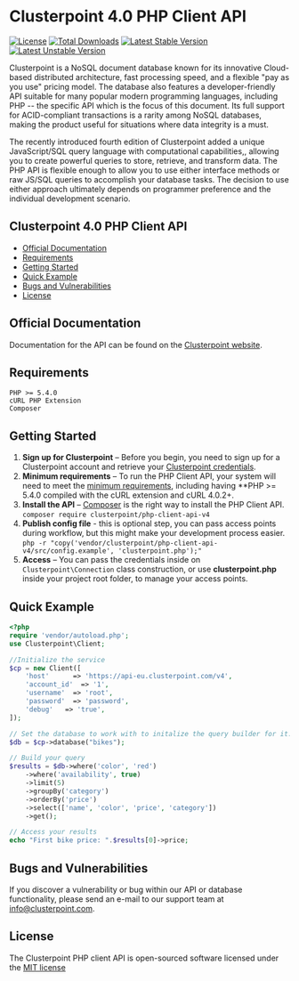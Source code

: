 # Clusterpoint 4.0 PHP Client API

[![License](https://poser.pugx.org/clusterpoint/php-client-api-v4/license)](https://packagist.org/packages/clusterpoint/php-client-api-v4)
[![Total Downloads](https://poser.pugx.org/clusterpoint/php-client-api-v4/downloads)](https://packagist.org/packages/clusterpoint/php-client-api-v4)
[![Latest Stable Version](https://poser.pugx.org/clusterpoint/php-client-api-v4/v/stable)](https://packagist.org/packages/clusterpoint/php-client-api-v4)
[![Latest Unstable Version](https://poser.pugx.org/clusterpoint/php-client-api-v4/v/unstable)](https://packagist.org/packages/clusterpoint/php-client-api-v4)

Clusterpoint is a NoSQL document database known for its innovative Cloud-based distributed architecture, fast processing speed, and a flexible "pay as you use" pricing model. The database also features a developer-friendly API suitable for many popular modern programming languages, including PHP -- the specific API which is the focus of this document. Its full support for ACID-compliant transactions is a rarity among NoSQL databases, making the product useful for situations where data integrity is a must.

The recently introduced fourth edition of Clusterpoint added a unique JavaScript/SQL query language with computational capabilities,, allowing you to create powerful queries to store, retrieve, and transform data. The PHP API is flexible enough to allow you to use either interface methods or raw JS/SQL queries to accomplish your database tasks. The decision to use either approach ultimately depends on programmer preference and the individual development scenario.

## Clusterpoint 4.0 PHP Client API
* [Official Documentation](#documentation)
* [Requirements](#requirements)
* [Getting Started](#start)
* [Quick Example](#usage)
* [Bugs and Vulnerabilities](#bugs)
* [License](#license)

<a name="documentation"></a>
## Official Documentation

Documentation for the API can be found on the [Clusterpoint website](https://www.clusterpoint.com/docs/api/4/php/).

<a name="requirements"></a>
## Requirements

	PHP >= 5.4.0
	cURL PHP Extension
	Composer

<a name="start"></a>
## Getting Started

1. **Sign up for Clusterpoint** – Before you begin, you need to
   sign up for a Clusterpoint account and retrieve your [Clusterpoint credentials](https://clusterpoint.com/docs/4.0/21/cloud-account-setup).
1. **Minimum requirements** – To run the PHP Client API, your system will need to meet the
   [minimum requirements](#requirements), including having **PHP >= 5.4.0
   compiled with the cURL extension and cURL 4.0.2+.
1. **Install the API** – [Composer](https://getcomposer.org/) is the right way to install the PHP Client API.  
``composer require clusterpoint/php-client-api-v4``
1. **Publish config file** - this is optional step, you can pass access points during workflow, but this might make your development process easier.  
``php -r "copy('vendor/clusterpoint/php-client-api-v4/src/config.example', 'clusterpoint.php');"``  
1. **Access** – You can pass the credentials inside on `Clusterpoint\Connection` class construction, or use **clusterpoint.php** inside your project root folder, to manage your access points.  

<a name="usage"></a>
## Quick Example
```PHP
<?php
require 'vendor/autoload.php';
use Clusterpoint\Client;

//Initialize the service
$cp = new Client([
    'host'      => 'https://api-eu.clusterpoint.com/v4',
    'account_id'  => '1',
    'username'  => 'root',
    'password'  => 'password',
    'debug'   => 'true',
]);

// Set the database to work with to initalize the query builder for it.
$db = $cp->database("bikes");

// Build your query
$results = $db->where('color', 'red')
	->where('availability', true)
	->limit(5)
	->groupBy('category')
	->orderBy('price')
	->select(['name', 'color', 'price', 'category'])
	->get();

// Access your results
echo "First bike price: ".$results[0]->price;
```


<a name="bugs"></a>
## Bugs and Vulnerabilities

If you discover a vulnerability or bug within our API or database functionality, please send an e-mail to our support team at info@clusterpoint.com.

<a name="license"></a>
## License

The Clusterpoint PHP client API is open-sourced software licensed under the [MIT license](http://opensource.org/licenses/MIT)